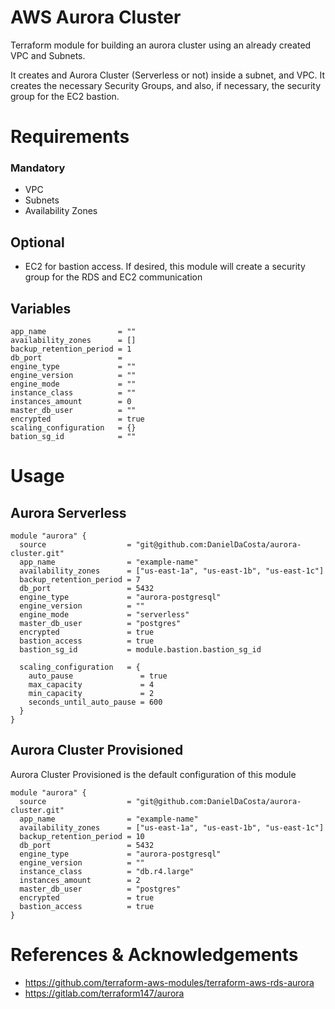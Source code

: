 # AWS Aurora Cluster
Terraform module for building an aurora cluster using an already created VPC and Subnets.

It creates and Aurora Cluster (Serverless or not) inside a subnet, and VPC. It creates the necessary Security Groups, and also, if necessary, the security group for the EC2 bastion.

# Requirements

### Mandatory

- VPC
- Subnets
- Availability Zones

## Optional

- EC2 for bastion access. If desired, this module will create a security group for the RDS and EC2 communication

## Variables

```
app_name                = ""
availability_zones      = []
backup_retention_period = 1
db_port                 =
engine_type             = ""
engine_version          = ""
engine_mode             = ""
instance_class          = ""
instances_amount        = 0
master_db_user          = ""
encrypted               = true
scaling_configuration   = {}
bation_sg_id            = ""
```

# Usage

## Aurora Serverless

```
module "aurora" {
  source                  = "git@github.com:DanielDaCosta/aurora-cluster.git"
  app_name                = "example-name"
  availability_zones      = ["us-east-1a", "us-east-1b", "us-east-1c"]
  backup_retention_period = 7
  db_port                 = 5432
  engine_type             = "aurora-postgresql"
  engine_version          = ""
  engine_mode             = "serverless"
  master_db_user          = "postgres"
  encrypted               = true
  bastion_access          = true
  bastion_sg_id           = module.bastion.bastion_sg_id

  scaling_configuration   = {
    auto_pause               = true
    max_capacity             = 4
    min_capacity             = 2
    seconds_until_auto_pause = 600
  }
}
```


## Aurora Cluster Provisioned

Aurora Cluster Provisioned is the default configuration of this module

```
module "aurora" {
  source                  = "git@github.com:DanielDaCosta/aurora-cluster.git"
  app_name                = "example-name"
  availability_zones      = ["us-east-1a", "us-east-1b", "us-east-1c"]
  backup_retention_period = 10
  db_port                 = 5432
  engine_type             = "aurora-postgresql"
  engine_version          = ""
  instance_class          = "db.r4.large"
  instances_amount        = 2
  master_db_user          = "postgres"
  encrypted               = true
  bastion_access          = true
}

```
# References & Acknowledgements

- https://github.com/terraform-aws-modules/terraform-aws-rds-aurora
- https://gitlab.com/terraform147/aurora
